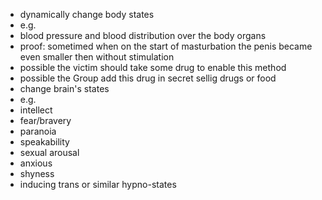 - dynamically change body states
 - e.g.
  - blood pressure and blood distribution over the body organs
   - proof: sometimed when on the start of masturbation the penis became even smaller then without stimulation
 - possible the victim should take some drug to enable this method
  - possible the Group add this drug in secret sellig drugs or food
 - change brain's states
  - e.g.
   - intellect
   - fear/bravery
   - paranoia
   - speakability
   - sexual arousal
   - anxious
   - shyness
   - inducing trans or similar hypno-states 			